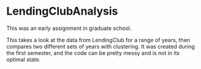 # LendingClubAnalysis

This was an early assignment in graduate school.

This takes a look at the data from LendingClub for a range of years, then compares two different sets of years with clustering. It was created during the first semester, and the code can be pretty messy and is not in its optimal state.
